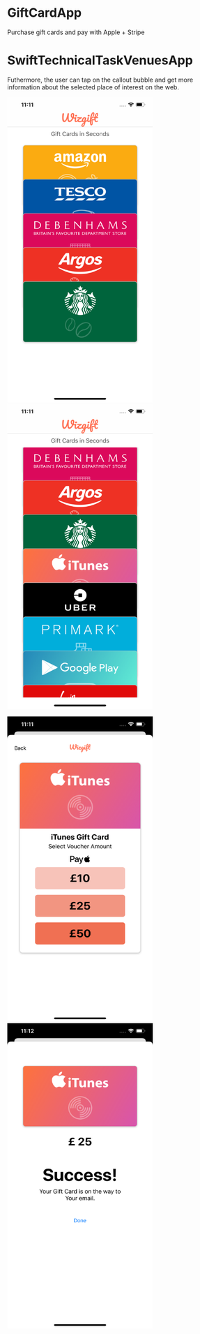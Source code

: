 # GiftCardApp
Purchase gift cards and pay with Apple + Stripe

# SwiftTechnicalTaskVenuesApp
Futhermore, the user can tap on the callout bubble and get more information about the selected place of interest on the web.


<img src="Images/screen-one.png" width="334" height="700" >                             <img src="Images/screen-one1.png" width="334" height="700" >


<img src="Images/screen-two.png" width="334" height="700" >                             <img src="Images/screen-three.png" width="334" height="700" >


